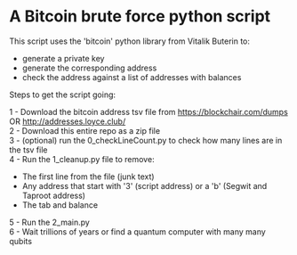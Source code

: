 # A Bitcoin brute force python script

This script uses the 'bitcoin' python library from Vitalik Buterin to:
  - generate a private key
  - generate the corresponding address
  - check the address against a list of addresses with balances


Steps to get the script going:

1 - Download the bitcoin address tsv file from https://blockchair.com/dumps OR http://addresses.loyce.club/ \
2 - Download this entire repo as a zip file\
3 - (optional) run the 0_checkLineCount.py to check how many lines are in the tsv file\
4 - Run the 1_cleanup.py file to remove:
 - The first line from the file (junk text)
 - Any address that start with '3' (script address) or a 'b' (Segwit and Taproot address)
 - The tab and balance

5 - Run the 2_main.py\
6 - Wait trillions of years or find a quantum computer with many many qubits
